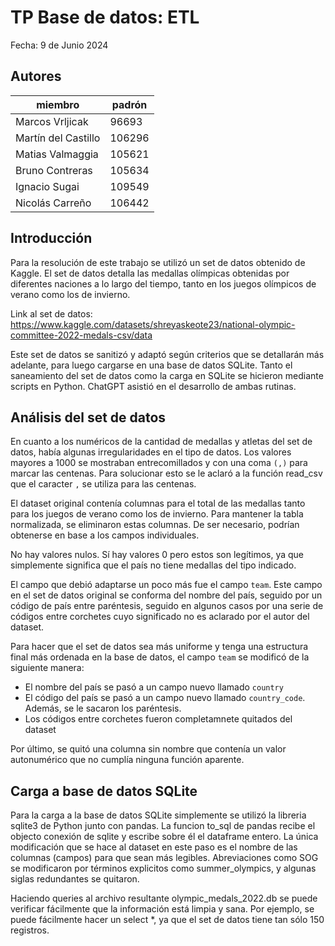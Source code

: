 # TP Base de datos: ETL

Fecha: 9 de Junio 2024

## Autores

| miembro  | padrón  |
|----------|---------|
| Marcos Vrljicak | 96693 |
| Martín del Castillo | 106296 |
| Matias Valmaggia | 105621 |
| Bruno Contreras | 105634 |
| Ignacio Sugai | 109549 |
| Nicolás Carreño | 106442 |


## Introducción

Para la resolución de este trabajo se utilizó un set de datos obtenido de Kaggle. El set de datos detalla las medallas olímpicas obtenidas por diferentes naciones a lo largo del tiempo, tanto en los juegos olímpicos de verano como los de invierno.

Link al set de datos: https://www.kaggle.com/datasets/shreyaskeote23/national-olympic-committee-2022-medals-csv/data

Este set de datos se sanitizó y adaptó según criterios que se detallarán más adelante, para luego cargarse en una base de datos SQLite. Tanto el saneamiento del set de datos como la carga en SQLite se hicieron mediante scripts en Python. ChatGPT asistió en el desarrollo de ambas rutinas.

## Análisis del set de datos

En cuanto a los numéricos de la cantidad de medallas y atletas del set de datos, había algunas irregularidades en el tipo de datos. Los valores mayores a 1000 se mostraban entrecomillados y con una coma `(,)` para marcar las centenas. Para solucionar esto se le aclaró a la función read_csv que el caracter `,` se utiliza para las centenas.

El dataset original contenía columnas para el total de las medallas tanto para los juegos de verano como los de invierno. Para mantener la tabla normalizada, se eliminaron estas columnas. De ser necesario, podrían obtenerse en base a los campos individuales.

No hay valores nulos. Sí hay valores 0 pero estos son legítimos, ya que simplemente significa que el país no tiene medallas del tipo indicado.

El campo que debió adaptarse un poco más fue el campo `team`. Este campo en el set de datos original se conforma del nombre del país, seguido por un código de país entre paréntesis, seguido en algunos casos por una serie de códigos entre corchetes cuyo significado no es aclarado por el autor del dataset.

Para hacer que el set de datos sea más uniforme y tenga una estructura final más ordenada en la base de datos, el campo `team` se modificó de la siguiente manera:
- El nombre del país se pasó a un campo nuevo llamado `country`
- El código del país se pasó a un campo nuevo llamado `country_code`. Además, se le sacaron los paréntesis.
- Los códigos entre corchetes fueron completamnete quitados del dataset

Por último, se quitó una columna sin nombre que contenía un valor autonumérico que no cumplía ninguna función aparente.

## Carga a base de datos SQLite

Para la carga a la base de datos SQLite simplemente se utilizó la libreria sqlite3 de Python junto con pandas. La funcion to_sql de pandas recibe el objecto conexión de sqlite y escribe sobre él el dataframe entero. La única modificación que se hace al dataset en este paso es el nombre de las columnas (campos) para que sean más legibles. Abreviaciones como SOG se modificaron por términos explicitos como summer_olympics, y algunas siglas redundantes se quitaron.

Haciendo queries al archivo resultante olympic_medals_2022.db se puede verificar fácilmente que la información está limpia y sana. Por ejemplo, se puede fácilmente hacer un select *, ya que el set de datos tiene tan sólo 150 registros.